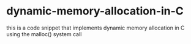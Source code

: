 # dynamic-memory-allocation-in-C
this is a code snippet that implements dynamic memory allocation in C using the malloc() system call
